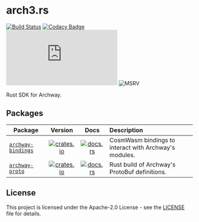 # arch3.rs

[![Build Status][build-image]][build-link]
[![Codacy Badge][codacy-image]][codacy-link]
[![Apache 2.0 Licensed][license-image]][license-link]
![MSRV][rustc-image]

Rust SDK for Archway.

## Packages

| Package                                   |                    Version                    |                         Docs                          | Description                                           |
|-------------------------------------------|:---------------------------------------------:|:-----------------------------------------------------:|:------------------------------------------------------|
| [`archway-bindings`](./packages/bindings) | [![crates.io][bindings-image]][bindings-link] | [![docs.rs][bindings-docs-image]][bindings-docs-link] | CosmWasm bindings to interact with Archway's modules. |
| [`archway-proto`](./packages/proto)       |    [![crates.io][proto-image]][proto-link]    |    [![docs.rs][proto-docs-image]][proto-docs-link]    | Rust build of Archway's ProtoBuf definitions.         |

## License

This project is licensed under the Apache-2.0 License - see the [LICENSE][license-link] file for details.

[//]: # "badges"
[build-image]: https://github.com/archway-network/arch3.rs/actions/workflows/check.yml/badge.svg
[build-link]: https://github.com/archway-network/arch3.rs/actions/workflows/check.yml
[codacy-image]: https://app.codacy.com/project/badge/Grade/6fedce8e3af541718dba59bde1f38375
[codacy-link]: https://app.codacy.com/gh/archway-network/arch3.rs/dashboard?utm_source=gh&utm_medium=referral&utm_content=&utm_campaign=Badge_grade
[license-image]: https://img.shields.io/github/license/archway-network/arch3.rs?label=License&logo=opensourceinitiative&logoColor=white
[license-link]: https://github.com/archway-network/arch3.rs/blob/main/LICENSE
[rustc-image]: https://img.shields.io/badge/rustc-1.70+-red.svg?logo=rust
[bindings-image]: https://img.shields.io/crates/v/archway-bindings.svg
[bindings-link]: https://crates.io/crates/archway-bindings
[bindings-docs-image]: https://docs.rs/archway-bindings/badge.svg
[bindings-docs-link]: https://docs.rs/archway-bindings/
[proto-image]: https://img.shields.io/crates/v/archway-proto.svg
[proto-link]: https://crates.io/crates/archway-proto
[proto-docs-image]: https://docs.rs/archway-proto/badge.svg
[proto-docs-link]: https://docs.rs/archway-proto/
